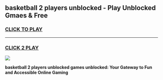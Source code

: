 
## basketball 2 players unblocked - Play Unblocked Gmaes & Free
<h3>
<a href="https://news.freeplayer.one?title=basketball_2_players_unblocked&ref=16F">CLICK TO PLAY</a></h3>
<hr>

<h3>
<a href="https://news.freeplayer.one?title=basketball_2_players_unblocked&ref=16F">CLICK 2 PLAY</a>
  
</h3>

<a href="https://news.freeplayer.one?title=basketball_2_players_unblocked&ref=16F/"><img src="https://clearcache.store/games.png"></a>


**basketball 2 players unblocked games unblocked: Your Gateway to Fun and Accessible Online Gaming**
